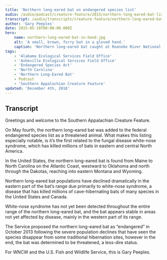 ```yaml
---
title: 'Northern long-eared bat on endangered species list'
audio: /audio/podcast/creature-feature/2015/northern-long-eared-bat-listing.mp3
transcript: /audio/transcripts/creature-feature/northern-long-eared-bat-on-the-endangered-species-list.pdf
author: 'Gary Peeples'
date: 2015-05-18T00:00:00.000Z
hero:
    name: northern-long-eared-bat-in-hand.jpg
    alt: 'A small, brown, furry bat in a gloved hand.'
    caption: 'Northern long-eared bat caught at Roanoke River National Wildlife Refuge. Photo by USFWS.'
tags:
    - 'Alabama Ecological Services Field Office'
    - 'Asheville Ecological Services Field Office'
    - 'Endangered Species Act'
    - 'North Carolina'
    - 'Northern Long-Eared Bat'
    - Podcast
    - 'Southern Appalachian Creature Feature'
updated: 'December 4th, 2018'
---
```


## Transcript

Greetings and welcome to the Southern Appalachian Creature Feature.

On May fourth, the northern long-eared bat was added to the federal endangered species list as a threatened animal. What makes this listing especially notable, is it’s the first related to the fungal disease white-nose syndrome, which has killed millions of bats in eastern and central North America.

In the United States, the northern long-eared bat is found from Maine to North Carolina on the Atlantic Coast, westward to Oklahoma and north through the Dakotas, reaching into eastern Montana and Wyoming.

Northern long-eared bat populations have declined dramatically in the eastern part of the bat’s range due primarily to white-nose syndrome, a disease that has killed millions of cave-hibernating bats of many species in the United States and Canada.

White-nose syndrome has not yet been detected throughout the entire range of the northern long-eared bat, and the bat appears stable in areas not yet affected by disease, mainly in the western part of its range.

The Service proposed the northern long-eared bat as “endangered” in October 2013 following the severe population declines that have seen the species disappear from some traditional hibernation sites, however in the end, the bat was determined to be threatened, a less-dire status.

For WNCW and the U.S. Fish and Wildlife Service, this is Gary Peeples.
